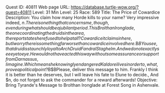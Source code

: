 Quest ID: 40811
Web page URL: https://database.turtle-wow.org/?quest=40811
Level: 31
Min Level: 25
Race: 589
Title: The Price of Cowardice
Description: You claim how many Horde kills to your name? Very impressive indeed, $n. There is one thing that concerns me, though, even during what should be a jubilant period. This Brolthan Ironglade, the one coordinating the druids in the area, the report states he refused to help at all? Cowardice it claims in here, but I worry there is something far worse than cowardice involved here.$B$BYou see, that druid is staunchly loyal to Arch Druid Fandral Staghelm. And we do not exactly see eye to eye. He would not have acted this way without some assurance or support from Darnassus, I imagine. Which means he knowingly endangered Kaldorei lives in order to, what, prove a political point?$B$BPlease, deliver this message to him. Frankly I think it is better than he deserves, but I will leave his fate to Elune to decide., And $n, do not forget to ask the commander for a reward afterwards!
Objective: Bring Tyrande's Message to Brolthan Ironglade at Forest Song in Ashenvale.
